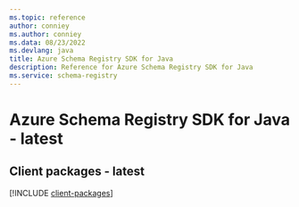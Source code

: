 ```yaml
---
ms.topic: reference
author: conniey
ms.author: conniey
ms.data: 08/23/2022
ms.devlang: java
title: Azure Schema Registry SDK for Java
description: Reference for Azure Schema Registry SDK for Java
ms.service: schema-registry
---
```

# Azure Schema Registry SDK for Java - latest

## Client packages - latest
[!INCLUDE [client-packages](schema-registry-client-index.md)]